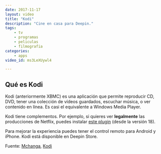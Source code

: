 ```yaml
---
date: 2017-11-17
layout: video
title: "Kodi"
description: "Cine en casa para Deepin."
tags:
    - tv
    - programas
    - peliculas
    - filmografia
categories:
    - apps
video_id: ms3LeXUywl4

---
```

<!--more-->

## Qué es Kodi

Kodi (anteriormente XBMC) es una aplicación que permite reproducir CD, DVD, tener una colección de vídeos guardados, escuchar música, o ver contenido en línea. Es casi el equivalente a Windows Media Player.

Kodi tiene complementos. Por ejemplo, si quieres ver **legalmente** las producciones de Netflix, puedes instalar [este plugin](https://www.softzone.es/2017/03/20/ver-netflix-desde-kodi/) (desde la versión 18).

Para mejorar la experiencia puedes tener el control remoto para Android y iPhone. Kodi está disponible en Deepin Store.

Fuente: [Mchanga](https://www.youtube.com/channel/UCgTv3f2aLsOsgeaQ9MnS1wg), [Kodi](https://kodi.tv/)
